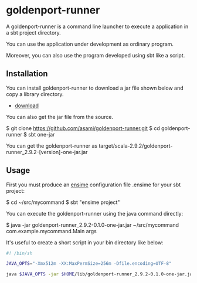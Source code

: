 goldenport-runner
=================

A goldenport-runner is a command line launcher to execute a application
in a sbt project directory.

You can use the application under development as ordinary program.

Moreover, you can also use the program developed using sbt like a script.

Installation
------------

You can install goldenport-runner to download a jar file shown below and copy a library directory.

- [download](https://github.com/downloads/asami/goldenport-runner/goldenport-runner_2.9.2-0.1.0-one-jar.jar)

You can also get the jar file from the source.

  $ git clone https://github.com/asami/goldenport-runner.git
  $ cd goldenport-runner
  $ sbt one-jar

You can get the goldenport-runner as target/scala-2.9.2/goldenport-runner_2.9.2-[version]-one-jar.jar

Usage
-----

First you must produce an [ensime](https://github.com/aemoncannon/ensime) configuration file .ensime for your sbt project:

  $ cd ~/src/mycommand
  $ sbt "ensime project"

You can execute the goldenport-runner using the java command directly:

  $ java -jar goldenport-runner_2.9.2-0.1.0-one-jar.jar ~/src/mycommand com.example.mycommand.Main args

It's useful to create a short script in your bin directory like below:

```sh
#! /bin/sh

JAVA_OPTS="-Xmx512m -XX:MaxPermSize=256m -Dfile.encoding=UTF-8"

java $JAVA_OPTS -jar $HOME/lib/goldenport-runner_2.9.2-0.1.0-one-jar.jar $HOME/src/mycommand com.example.mycommand.Main "$@"
```
